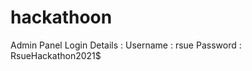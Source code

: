 # hackathoon


Admin Panel Login Details :
      Username : rsue
      Password : RsueHackathon2021$
